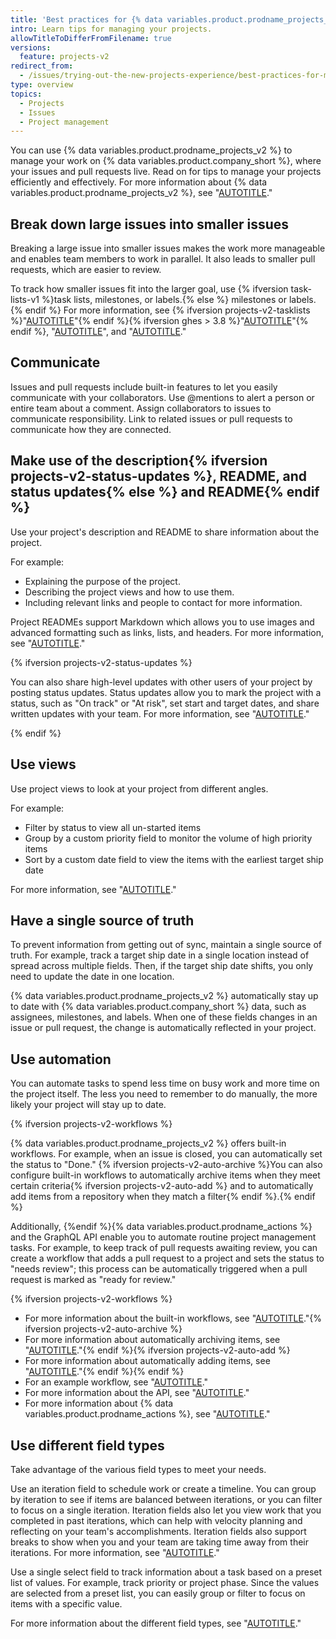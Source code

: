 ```yaml
---
title: 'Best practices for {% data variables.product.prodname_projects_v2 %}'
intro: Learn tips for managing your projects.
allowTitleToDifferFromFilename: true
versions:
  feature: projects-v2
redirect_from:
  - /issues/trying-out-the-new-projects-experience/best-practices-for-managing-projects
type: overview
topics:
  - Projects
  - Issues
  - Project management
---
```


You can use {% data variables.product.prodname_projects_v2 %} to manage your work on {% data variables.product.company_short %}, where your issues and pull requests live. Read on for tips to manage your projects efficiently and effectively. For more information about {% data variables.product.prodname_projects_v2 %}, see "[AUTOTITLE](/issues/planning-and-tracking-with-projects/learning-about-projects/about-projects)."

## Break down large issues into smaller issues

Breaking a large issue into smaller issues makes the work more manageable and enables team members to work in parallel. It also leads to smaller pull requests, which are easier to review.

To track how smaller issues fit into the larger goal, use {% ifversion task-lists-v1 %}task lists, milestones, or labels.{% else %} milestones or labels.{% endif %} For more information, see {% ifversion projects-v2-tasklists %}"[AUTOTITLE](/issues/tracking-your-work-with-issues/about-tasklists)"{% endif %}{% ifversion ghes > 3.8 %}"[AUTOTITLE](/get-started/writing-on-github/working-with-advanced-formatting/about-task-lists)"{% endif %}, "[AUTOTITLE](/issues/using-labels-and-milestones-to-track-work/about-milestones)", and "[AUTOTITLE](/issues/using-labels-and-milestones-to-track-work/managing-labels)."

## Communicate

Issues and pull requests include built-in features to let you easily communicate with your collaborators. Use @mentions to alert a person or entire team about a comment. Assign collaborators to issues to communicate responsibility. Link to related issues or pull requests to communicate how they are connected.

## Make use of the description{% ifversion projects-v2-status-updates %}, README, and status updates{% else %} and README{% endif %}

Use your project's description and README to share information about the project.

For example:

- Explaining the purpose of the project.
- Describing the project views and how to use them.
- Including relevant links and people to contact for more information.

Project READMEs support Markdown which allows you to use images and advanced formatting such as links, lists, and headers. For more information, see "[AUTOTITLE](/issues/planning-and-tracking-with-projects/creating-projects/creating-a-project)."

{% ifversion projects-v2-status-updates %}

You can also share high-level updates with other users of your project by posting status updates. Status updates allow you to mark the project with a status, such as "On track" or "At risk", set start and target dates, and share written updates with your team. For more information, see "[AUTOTITLE](/issues/planning-and-tracking-with-projects/learning-about-projects/sharing-project-updates)."

{% endif %}

## Use views

Use project views to look at your project from different angles.

For example:

- Filter by status to view all un-started items
- Group by a custom priority field to monitor the volume of high priority items
- Sort by a custom date field to view the items with the earliest target ship date

For more information, see "[AUTOTITLE](/issues/planning-and-tracking-with-projects/customizing-views-in-your-project/changing-the-layout-of-a-view)."

## Have a single source of truth

To prevent information from getting out of sync, maintain a single source of truth. For example, track a target ship date in a single location instead of spread across multiple fields. Then, if the target ship date shifts, you only need to update the date in one location.

{% data variables.product.prodname_projects_v2 %} automatically stay up to date with {% data variables.product.company_short %} data, such as assignees, milestones, and labels. When one of these fields changes in an issue or pull request, the change is automatically reflected in your project.

## Use automation

You can automate tasks to spend less time on busy work and more time on the project itself. The less you need to remember to do manually, the more likely your project will stay up to date.

{% ifversion projects-v2-workflows %}

{% data variables.product.prodname_projects_v2 %} offers built-in workflows. For example, when an issue is closed, you can automatically set the status to "Done." {% ifversion projects-v2-auto-archive %}You can also configure built-in workflows to automatically archive items when they meet certain criteria{% ifversion projects-v2-auto-add %} and to automatically add items from a repository when they match a filter{% endif %}.{% endif %}

Additionally, {%endif %}{% data variables.product.prodname_actions %} and the GraphQL API enable you to automate routine project management tasks. For example, to keep track of pull requests awaiting review, you can create a workflow that adds a pull request to a project and sets the status to "needs review"; this process can be automatically triggered when a pull request is marked as "ready for review."

{% ifversion projects-v2-workflows %}
- For more information about the built-in workflows, see "[AUTOTITLE](/issues/planning-and-tracking-with-projects/automating-your-project/using-the-built-in-automations)."{% ifversion projects-v2-auto-archive %}
- For more information about automatically archiving items, see "[AUTOTITLE](/issues/planning-and-tracking-with-projects/automating-your-project/archiving-items-automatically)."{% endif %}{% ifversion projects-v2-auto-add %}
- For more information about automatically adding items, see "[AUTOTITLE](/issues/planning-and-tracking-with-projects/automating-your-project/adding-items-automatically)."{% endif %}{% endif %}
- For an example workflow, see "[AUTOTITLE](/issues/planning-and-tracking-with-projects/automating-your-project/automating-projects-using-actions)."
- For more information about the API, see "[AUTOTITLE](/issues/planning-and-tracking-with-projects/automating-your-project/using-the-api-to-manage-projects)."
- For more information about {% data variables.product.prodname_actions %}, see "[AUTOTITLE](/actions)."

## Use different field types

Take advantage of the various field types to meet your needs.

Use an iteration field to schedule work or create a timeline. You can group by iteration to see if items are balanced between iterations, or you can filter to focus on a single iteration. Iteration fields also let you view work that you completed in past iterations, which can help with velocity planning and reflecting on your team's accomplishments. Iteration fields also support breaks to show when you and your team are taking time away from their iterations. For more information, see "[AUTOTITLE](/issues/planning-and-tracking-with-projects/understanding-fields/about-iteration-fields)."

Use a single select field to track information about a task based on a preset list of values. For example, track priority or project phase. Since the values are selected from a preset list, you can easily group or filter to focus on items with a specific value.

For more information about the different field types, see "[AUTOTITLE](/issues/planning-and-tracking-with-projects/understanding-fields)."
